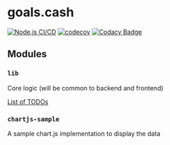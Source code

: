 # goals.cash 

[![Node.js CI/CD](https://github.com/championswimmer/goals.cash/actions/workflows/node_build_test.yaml/badge.svg)](https://github.com/championswimmer/goals.cash/actions/workflows/node_build_test.yaml) 
[![codecov](https://codecov.io/gh/championswimmer/goals.cash/graph/badge.svg?token=P2ZW6EVZDT)](https://codecov.io/gh/championswimmer/goals.cash)
[![Codacy Badge](https://app.codacy.com/project/badge/Grade/42c9d811b20b44d38b23733863216c0f)](https://app.codacy.com/gh/championswimmer/goals.cash/dashboard?utm_source=gh&utm_medium=referral&utm_content=&utm_campaign=Badge_grade)


## Modules 

### `lib` 

Core logic (will be common to backend and frontend) 

[List of TODOs](./lib/TODO.md)


### `chartjs-sample` 

A sample chart.js implementation to display the data 
